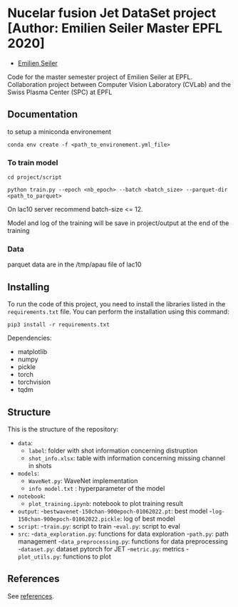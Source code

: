 # Nucelar fusion Jet DataSet project [Author: Emilien Seiler Master EPFL 2020]

* [Emilien Seiler](mailto:emilien.seiler@epfl.ch)

Code for the master semester project of Emilien Seiler at EPFL. Collaboration project between Computer Vision Laboratory (CVLab) and the Swiss Plasma Center (SPC) at EPFL

## Documentation
to setup a miniconda environement
```
conda env create -f <path_to_environement.yml_file>
```

### To train model
```
cd project/script
```
```
python train.py --epoch <nb_epoch> --batch <batch_size> --parquet-dir <path_to_parquet>
```
On lac10 server recommend batch-size <= 12.

Model and log of the training will be save in project/output at the end of the training

### Data
parquet data are in the /tmp/apau file of lac10

## Installing

To run the code of this project, you need to install the libraries listed in
the `requirements.txt` file. You can perform the installation using this
command:
```
pip3 install -r requirements.txt
```
Dependencies:
- matplotlib
- numpy
- pickle
- torch
- torchvision
- tqdm

## Structure

This is the structure of the repository:

- `data`: 
  - `label`: folder with shot information concerning distruption
  - `shot_info.xlsx`: table with information concerning missing channel in shots
- `models`:
  - `WaveNet.py`: WaveNet implementation
  - `info model.txt` : hyperparameter of the model
- `notebook`: 
  - `plot_training.ipynb`: notebook to plot training result
- `output`:
  -`bestwavenet-150chan-900epoch-01062022.pt`: best model
  -`log-150chan-900epoch-01062022.pickle`: log of best model
- `script`:
  -`train.py`: script to train 
  -`eval.py`: script to eval
- `src`:
  -`data_exploration.py`: functions for data exploration
  -`path.py`: path management
  -`data_preprocessing.py`: functions for data preprocessing
  -`dataset.py`: dataset pytorch for JET
  -`metric.py`: metrics
  -`plot_utils.py`: functions to plot

## References

See [references](references.md).

